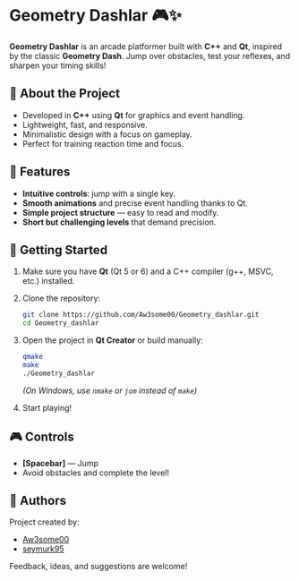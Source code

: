 # Geometry Dashlar 🎮✨

**Geometry Dashlar** is an arcade platformer built with **C++** and **Qt**, inspired by the classic **Geometry Dash**.
Jump over obstacles, test your reflexes, and sharpen your timing skills!

## 📖 About the Project
- Developed in **C++** using **Qt** for graphics and event handling.
- Lightweight, fast, and responsive.
- Minimalistic design with a focus on gameplay.
- Perfect for training reaction time and focus.

## 🌟 Features
- **Intuitive controls**: jump with a single key.
- **Smooth animations** and precise event handling thanks to Qt.
- **Simple project structure** — easy to read and modify.
- **Short but challenging levels** that demand precision.

## 🚀 Getting Started
1. Make sure you have **Qt** (Qt 5 or 6) and a C++ compiler (g++, MSVC, etc.) installed.
2. Clone the repository:
   ```bash
   git clone https://github.com/Aw3some00/Geometry_dashlar.git
   cd Geometry_dashlar
   ```
3. Open the project in **Qt Creator** or build manually:
   ```bash
   qmake
   make
   ./Geometry_dashlar
   ```
   *(On Windows, use `nmake` or `jom` instead of `make`)*

4. Start playing!

## 🎮 Controls
- **[Spacebar]** — Jump
- Avoid obstacles and complete the level!

## 🤝 Authors
Project created by:
- [Aw3some00](https://github.com/Aw3some00)
- [seymurk95](https://github.com/seymurk95)

Feedback, ideas, and suggestions are welcome!

